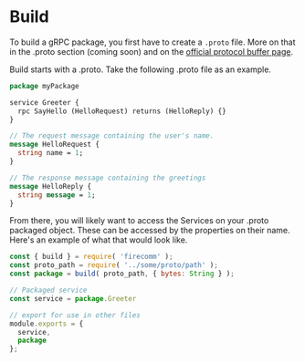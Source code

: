 # Build

To build a gRPC package, you first have to create a `.proto` file. More on that in the .proto section (coming soon) and on the [official protocol buffer page](https://developers.google.com/protocol-buffers/docs/overview).


Build starts with a .proto. Take the following .proto file as an example. 

```protobuf
package myPackage

service Greeter {
  rpc SayHello (HelloRequest) returns (HelloReply) {}
}

// The request message containing the user's name.
message HelloRequest {
  string name = 1;
}

// The response message containing the greetings
message HelloReply {
  string message = 1;
}
```

From there, you will likely want to access the Services on your .proto packaged object. These can be accessed by the properties on their name. Here's an example of what that would look like.

```javascript
const { build } = require( 'firecomm' );
const proto_path = require( '../some/proto/path' );
const package = build( proto_path, { bytes: String } );

// Packaged service
const service = package.Greeter

// export for use in other files
module.exports = {
  service,
  package
};
```